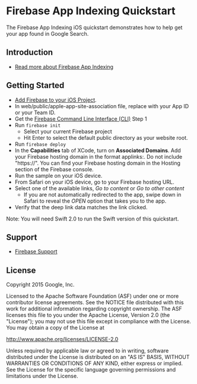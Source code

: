 Firebase App Indexing Quickstart
==============================

The Firebase App Indexing iOS quickstart demonstrates how to help get your app found in Google Search.

Introduction
------------

- [Read more about Firebase App Indexing](https://firebase.google.com)

Getting Started
---------------

- [Add Firebase to your iOS Project](https://firebase.google.com/docs/ios/setup).
- In web/public/apple-app-site-association file, replace <YOUR-APPID-OR-TEAMID> with your
  App ID or your Team ID.
- Get the [Firebase Command Line Interface (CLI)](https://firebase.google.com/docs/hosting/quickstart#install-the-firebase-cli) Step 1
- Run `firebase init`
  - Select your current Firebase project
  - Hit Enter to select the default public directory as your website root.
- Run `firebase deploy`
- In the **Capabilities** tab of XCode, turn on **Associated Domains**. Add
  your Firebase hosting domain in the format applinks:<YOUR-DOMAIN>. Do not include "https://".
  You can find your Firebase hosting domain in the Hosting section of the
  Firebase console.
- Run the sample on your iOS device.
- From Safari on your iOS device, go to your Firebase hosting URL.
- Select one of the available links, *Go to content* or *Go to other content*
  - If you are not automatically redirected to the app, swipe down in Safari to
    reveal the *OPEN* option that takes you to the app.
- Verify that the deep link data matches the link clicked.

Note: You will need Swift 2.0 to run the Swift version of this quickstart.

Support
-------

- [Firebase Support](https://firebase.google.com/support/)

License
-------

Copyright 2015 Google, Inc.

Licensed to the Apache Software Foundation (ASF) under one or more contributor
license agreements.  See the NOTICE file distributed with this work for
additional information regarding copyright ownership.  The ASF licenses this
file to you under the Apache License, Version 2.0 (the "License"); you may not
use this file except in compliance with the License.  You may obtain a copy of
the License at

  http://www.apache.org/licenses/LICENSE-2.0

Unless required by applicable law or agreed to in writing, software
distributed under the License is distributed on an "AS IS" BASIS, WITHOUT
WARRANTIES OR CONDITIONS OF ANY KIND, either express or implied.  See the
License for the specific language governing permissions and limitations under
the License.
